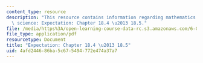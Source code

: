```yaml
---
content_type: resource
description: "This resource contains information regarding mathematics for computer\
  \ science: Expectation: Chapter 18.4 \u2013 18.5."
file: /media/https%3A/open-learning-course-data-rc.s3.amazonaws.com/6-042j-mathematics-for-computer-science-spring-2015/4afd244686ba5c675494772e474a37a7_MIT6_042JS15_Session32.pdf
file_type: application/pdf
resourcetype: Document
title: "Expectation: Chapter 18.4 \u2013 18.5"
uid: 4afd2446-86ba-5c67-5494-772e474a37a7
---
```

